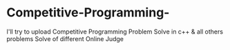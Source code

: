 # Competitive-Programming-
I'll try to upload Competitive Programming Problem Solve in c++ &amp; all others problems Solve of different Online Judge 
